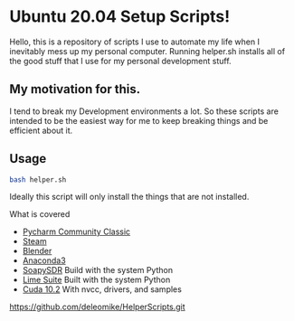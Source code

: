 # Ubuntu 20.04 Setup Scripts!

Hello, this is a repository of scripts I use to automate my life when I inevitably mess up my personal computer. Running helper.sh installs all of the good stuff that I use for my personal development stuff.

## My motivation for this. 
I tend to break my Development environments a lot. So these scripts are intended to be the easiest way for me to keep breaking things and be efficient about it.

## Usage

```bash
bash helper.sh
```
Ideally this script will only install the things that are not installed.

What is covered

- [Pycharm Community Classic](https://www.jetbrains.com/pycharm/)
- [Steam](https://store.steampowered.com)
- [Blender](https://www.blender.org)
- [Anaconda3](https://anaconda.org)
- [SoapySDR](https://github.com/pothosware/SoapySDR/wiki) Build with the system Python
- [Lime Suite](https://wiki.myriadrf.org/Lime_Suite#Device_enumeration) Built with the system Python
- [Cuda 10.2](https://developer.nvidia.com/cuda-10.2-download-archive) With nvcc, drivers, and samples

https://github.com/deleomike/HelperScripts.git
